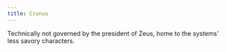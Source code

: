 ```yaml
---
title: Cronus
---
```


Technically not governed by the president of Zeus, home to the systems' less savory characters.